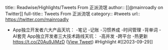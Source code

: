 title:: Readwise/Highlights/Tweets From 正派流氓
author:: [[@mainroadly on Twitter]]
full-title:: Tweets From 正派流氓
category:: #tweets
url:: https://twitter.com/mainroadly
- App独立开发者六大产品天坑：
  -笔记
  -记账
  -习惯养成
  -时间管理
  -背单词
  -AI套壳
  App独立开发者三大技术路线天坑：
  -高并发
  -跨平台
  -热更新 https://t.co/Z0Au9JiMzD ([View Tweet](https://twitter.com/mainroadly/status/1707522039635226810)) #Highlight #[[2023-09-29]]